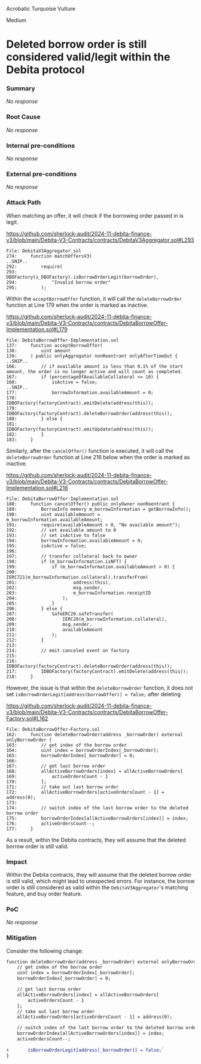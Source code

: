 Acrobatic Turquoise Vulture

Medium

# Deleted borrow order is still considered valid/legit within the Debita protocol

### Summary

_No response_

### Root Cause

_No response_

### Internal pre-conditions

_No response_

### External pre-conditions

_No response_

### Attack Path

When matching an offer, it will check if the borrowing order passed in is legit.

https://github.com/sherlock-audit/2024-11-debita-finance-v3/blob/main/Debita-V3-Contracts/contracts/DebitaV3Aggregator.sol#L293

```solidity
File: DebitaV3Aggregator.sol
274:     function matchOffersV3(
..SNIP..
292:         require(
293:             DBOFactory(s_DBOFactory).isBorrowOrderLegit(borrowOrder),
294:             "Invalid borrow order"
295:         );
```

Within the `acceptBorrowOffer` function, it will call the `deleteBorrowOrder` function at Line 179 when the order is marked as inactive.

https://github.com/sherlock-audit/2024-11-debita-finance-v3/blob/main/Debita-V3-Contracts/contracts/DebitaBorrowOffer-Implementation.sol#L179

```solidity
File: DebitaBorrowOffer-Implementation.sol
137:     function acceptBorrowOffer(
138:         uint amount
139:     ) public onlyAggregator nonReentrant onlyAfterTimeOut {
..SNIP..
166:         // if available amount is less than 0.1% of the start amount, the order is no longer active and will count as completed.
167:         if (percentageOfAvailableCollateral <= 10) {
168:             isActive = false;
..SNIP..
177:             borrowInformation.availableAmount = 0;
178:             IDBOFactory(factoryContract).emitDelete(address(this));
179:             IDBOFactory(factoryContract).deleteBorrowOrder(address(this));
180:         } else {
181:             IDBOFactory(factoryContract).emitUpdate(address(this));
182:         }
183:     }
```
Similarly, after the `cancelOffer()`  function is executed, it will call the `deleteBorrowOrder` function at Line 216 below when the order is marked as inactive. 

https://github.com/sherlock-audit/2024-11-debita-finance-v3/blob/main/Debita-V3-Contracts/contracts/DebitaBorrowOffer-Implementation.sol#L216

```solidity
File: DebitaBorrowOffer-Implementation.sol
188:     function cancelOffer() public onlyOwner nonReentrant {
189:         BorrowInfo memory m_borrowInformation = getBorrowInfo();
190:         uint availableAmount = m_borrowInformation.availableAmount;
191:         require(availableAmount > 0, "No available amount");
192:         // set available amount to 0
193:         // set isActive to false
194:         borrowInformation.availableAmount = 0;
195:         isActive = false;
196: 
197:         // transfer collateral back to owner
198:         if (m_borrowInformation.isNFT) {
199:             if (m_borrowInformation.availableAmount > 0) {
200:                 IERC721(m_borrowInformation.collateral).transferFrom(
201:                     address(this),
202:                     msg.sender,
203:                     m_borrowInformation.receiptID
204:                 );
205:             }
206:         } else {
207:             SafeERC20.safeTransfer(
208:                 IERC20(m_borrowInformation.collateral),
209:                 msg.sender,
210:                 availableAmount
211:             );
212:         }
213: 
214:         // emit canceled event on factory
215: 
216:         IDBOFactory(factoryContract).deleteBorrowOrder(address(this));
217:         IDBOFactory(factoryContract).emitDelete(address(this));
218:     }
```

However, the issue is that within the `deleteBorrowOrder` function, it does not set `isBorrowOrderLegit[address(borrowOffer)] = false;` after deleting

https://github.com/sherlock-audit/2024-11-debita-finance-v3/blob/main/Debita-V3-Contracts/contracts/DebitaBorrowOffer-Factory.sol#L162

```solidity
File: DebitaBorrowOffer-Factory.sol
162:     function deleteBorrowOrder(address _borrowOrder) external onlyBorrowOrder {
163:         // get index of the borrow order
164:         uint index = borrowOrderIndex[_borrowOrder];
165:         borrowOrderIndex[_borrowOrder] = 0;
166: 
167:         // get last borrow order
168:         allActiveBorrowOrders[index] = allActiveBorrowOrders[
169:             activeOrdersCount - 1
170:         ];
171:         // take out last borrow order
172:         allActiveBorrowOrders[activeOrdersCount - 1] = address(0);
173: 
174:         // switch index of the last borrow order to the deleted borrow order
175:         borrowOrderIndex[allActiveBorrowOrders[index]] = index;
176:         activeOrdersCount--;
177:     }
```

As a result, within the Debita contracts, they will assume that the deleted borrow order is still valid.

### Impact

Within the Debita contracts, they will assume that the deleted borrow order is still valid, which might lead to unexpected errors. For instance, the borrow order is still considered as valid within the `DebitaV3Aggregator`'s matching feature, and buy order feature.

### PoC

_No response_

### Mitigation

Consider the following change:

```diff
function deleteBorrowOrder(address _borrowOrder) external onlyBorrowOrder {
    // get index of the borrow order
    uint index = borrowOrderIndex[_borrowOrder];
    borrowOrderIndex[_borrowOrder] = 0;

    // get last borrow order
    allActiveBorrowOrders[index] = allActiveBorrowOrders[
        activeOrdersCount - 1
    ];
    // take out last borrow order
    allActiveBorrowOrders[activeOrdersCount - 1] = address(0);

    // switch index of the last borrow order to the deleted borrow order
    borrowOrderIndex[allActiveBorrowOrders[index]] = index;
    activeOrdersCount--;
    
+		isBorrowOrderLegit[address(_borrowOrder)] = false;`    
}
```